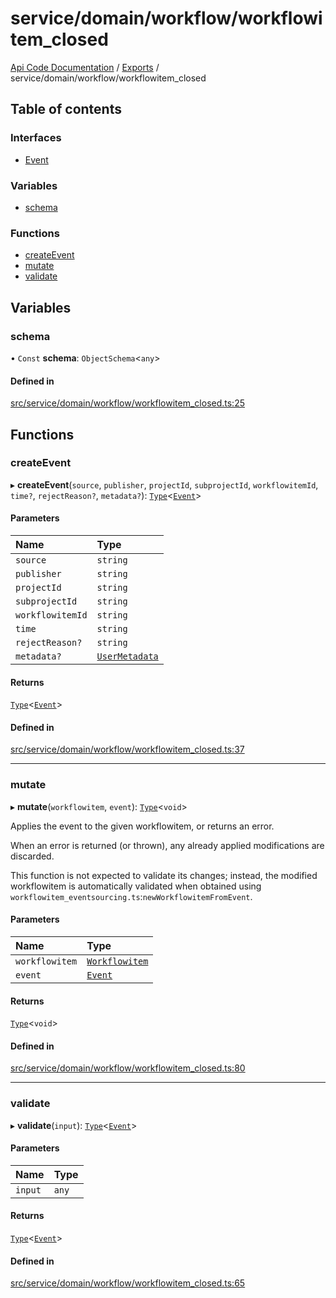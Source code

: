# service/domain/workflow/workflowitem\_closed
 
[Api Code Documentation](../README.md) / [Exports](../modules.md) / service/domain/workflow/workflowitem\_closed

## Table of contents

### Interfaces

- [Event](../interfaces/service_domain_workflow_workflowitem_closed.Event.md)

### Variables

- [schema](service_domain_workflow_workflowitem_closed.md#schema)

### Functions

- [createEvent](service_domain_workflow_workflowitem_closed.md#createevent)
- [mutate](service_domain_workflow_workflowitem_closed.md#mutate)
- [validate](service_domain_workflow_workflowitem_closed.md#validate)

## Variables

### schema

• `Const` **schema**: `ObjectSchema`\<`any`\>

#### Defined in

[src/service/domain/workflow/workflowitem_closed.ts:25](https://github.com/openkfw/TruBudget/blob/2e83742/api/src/service/domain/workflow/workflowitem_closed.ts#L25)

## Functions

### createEvent

▸ **createEvent**(`source`, `publisher`, `projectId`, `subprojectId`, `workflowitemId`, `time?`, `rejectReason?`, `metadata?`): [`Type`](result.md#type)\<[`Event`](../interfaces/service_domain_workflow_workflowitem_closed.Event.md)\>

#### Parameters

| Name | Type |
| :------ | :------ |
| `source` | `string` |
| `publisher` | `string` |
| `projectId` | `string` |
| `subprojectId` | `string` |
| `workflowitemId` | `string` |
| `time` | `string` |
| `rejectReason?` | `string` |
| `metadata?` | [`UserMetadata`](service_domain_metadata.md#usermetadata) |

#### Returns

[`Type`](result.md#type)\<[`Event`](../interfaces/service_domain_workflow_workflowitem_closed.Event.md)\>

#### Defined in

[src/service/domain/workflow/workflowitem_closed.ts:37](https://github.com/openkfw/TruBudget/blob/2e83742/api/src/service/domain/workflow/workflowitem_closed.ts#L37)

___

### mutate

▸ **mutate**(`workflowitem`, `event`): [`Type`](result.md#type)\<`void`\>

Applies the event to the given workflowitem, or returns an error.

When an error is returned (or thrown), any already applied modifications are
discarded.

This function is not expected to validate its changes; instead, the modified
workflowitem is automatically validated when obtained using
`workflowitem_eventsourcing.ts`:`newWorkflowitemFromEvent`.

#### Parameters

| Name | Type |
| :------ | :------ |
| `workflowitem` | [`Workflowitem`](../interfaces/service_domain_workflow_workflowitem.Workflowitem.md) |
| `event` | [`Event`](../interfaces/service_domain_workflow_workflowitem_closed.Event.md) |

#### Returns

[`Type`](result.md#type)\<`void`\>

#### Defined in

[src/service/domain/workflow/workflowitem_closed.ts:80](https://github.com/openkfw/TruBudget/blob/2e83742/api/src/service/domain/workflow/workflowitem_closed.ts#L80)

___

### validate

▸ **validate**(`input`): [`Type`](result.md#type)\<[`Event`](../interfaces/service_domain_workflow_workflowitem_closed.Event.md)\>

#### Parameters

| Name | Type |
| :------ | :------ |
| `input` | `any` |

#### Returns

[`Type`](result.md#type)\<[`Event`](../interfaces/service_domain_workflow_workflowitem_closed.Event.md)\>

#### Defined in

[src/service/domain/workflow/workflowitem_closed.ts:65](https://github.com/openkfw/TruBudget/blob/2e83742/api/src/service/domain/workflow/workflowitem_closed.ts#L65)
